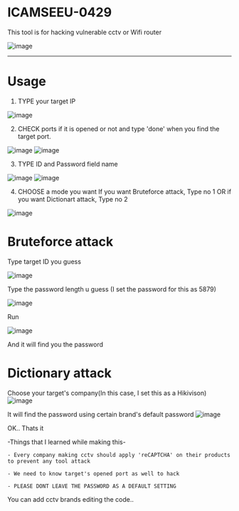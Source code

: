 # ICAMSEEU-0429
This tool is for hacking vulnerable cctv or Wifi router

![image](https://github.com/jason1343/ICAMSEEU-0429/assets/96876149/ca51c69f-207c-4eee-bcbd-5b2d2be4fd2b)


---
# Usage

1. TYPE your target IP

![image](https://github.com/jason1343/ICAMSEEU-0429/assets/96876149/928788cb-610d-4f41-9d20-063c45ca3806)

2. CHECK ports if it is opened or not and type 'done' when you find the target port.

![image](https://github.com/jason1343/ICAMSEEU-0429/assets/96876149/f319fb8f-460d-4409-aec2-6b8b601d8fc4)
![image](https://github.com/jason1343/ICAMSEEU-0429/assets/96876149/25d2d345-a6b6-4b03-82bf-3b5690c9413f)

3. TYPE ID and Password field name

![image](https://github.com/jason1343/ICAMSEEU-0429/assets/96876149/9dd7ee06-f7a5-41f0-94e9-b07128451c56)
![image](https://github.com/jason1343/ICAMSEEU-0429/assets/96876149/b47fc712-ea61-4dc0-a8e2-a35da889f173)

4. CHOOSE a mode you want
If you want Bruteforce attack, Type no 1 OR if you want Dictionart attack, Type no 2

![image](https://github.com/jason1343/ICAMSEEU-0429/assets/96876149/430e5627-8a9e-4037-a941-95cd2974badd)

# Bruteforce attack

  Type target ID you guess

![image](https://github.com/jason1343/ICAMSEEU-0429/assets/96876149/a1e7347c-323f-4db8-aeb0-91bac909eb9a)
  
  Type the password length u guess (I set the password for this as 5879)
  
![image](https://github.com/jason1343/ICAMSEEU-0429/assets/96876149/2d19bc0a-a1ec-4814-837e-8ae17cec076e)
  
  Run
  
![image](https://github.com/jason1343/ICAMSEEU-0429/assets/96876149/6b738e48-3bcc-4f9f-93fe-7256864d602a)
  
  And it will find you the password
  
  
  
  
  
# Dictionary attack

  Choose your target's company(In this case, I set this as a Hikivison)
![image](https://github.com/jason1343/ICAMSEEU-0429/assets/96876149/4c962ea1-ecc3-4c80-8c81-77e1cb1ae727)

  It will find the password using certain brand's default password
![image](https://github.com/jason1343/ICAMSEEU-0429/assets/96876149/beb17849-697a-42c9-8067-87121bb0f556)
  
OK.. Thats it
  
  
  -Things that I learned while making this-
  
    - Every company making cctv should apply 'reCAPTCHA' on their products to prevent any tool attack
  
    - We need to know target's opened port as well to hack
  
    - PLEASE DONT LEAVE THE PASSWORD AS A DEFAULT SETTING


You can add cctv brands editing the code..
